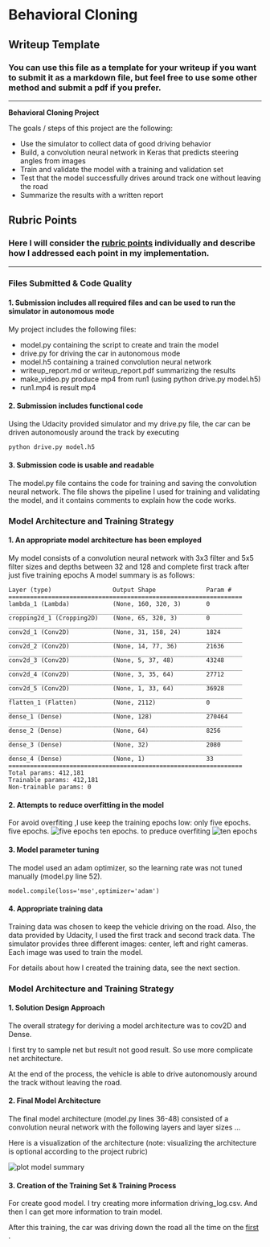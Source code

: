 # **Behavioral Cloning** 

## Writeup Template

### You can use this file as a template for your writeup if you want to submit it as a markdown file, but feel free to use some other method and submit a pdf if you prefer.

---

**Behavioral Cloning Project**

The goals / steps of this project are the following:
* Use the simulator to collect data of good driving behavior
* Build, a convolution neural network in Keras that predicts steering angles from images
* Train and validate the model with a training and validation set
* Test that the model successfully drives around track one without leaving the road
* Summarize the results with a written report


[//]: # (Image References)

[image1]: ./normal.png "validation model"
[image2]: ./overfiting.png "overfiting model"
[image3]: ./model_plot.png "model architecture"

## Rubric Points
### Here I will consider the [rubric points](https://review.udacity.com/#!/rubrics/432/view) individually and describe how I addressed each point in my implementation.  

---
### Files Submitted & Code Quality

#### 1. Submission includes all required files and can be used to run the simulator in autonomous mode

My project includes the following files:
* model.py containing the script to create and train the model
* drive.py for driving the car in autonomous mode
* model.h5 containing a trained convolution neural network 
* writeup_report.md or writeup_report.pdf summarizing the results
* make_video.py produce mp4 from run1 (using python drive.py model.h5)
* run1.mp4 is result mp4

#### 2. Submission includes functional code
Using the Udacity provided simulator and my drive.py file, the car can be driven autonomously around the track by executing 
```sh
python drive.py model.h5
```

#### 3. Submission code is usable and readable

The model.py file contains the code for training and saving the convolution neural network. The file shows the pipeline I used for training and validating the model, and it contains comments to explain how the code works.

### Model Architecture and Training Strategy

#### 1. An appropriate model architecture has been employed

My model consists of a convolution neural network with 3x3 filter and 5x5 filter sizes and depths between 32 and 128 
and complete first track after just five training epochs
A model summary is as follows:
```
Layer (type)                 Output Shape              Param #   
=================================================================
lambda_1 (Lambda)            (None, 160, 320, 3)       0         
_________________________________________________________________
cropping2d_1 (Cropping2D)    (None, 65, 320, 3)        0         
_________________________________________________________________
conv2d_1 (Conv2D)            (None, 31, 158, 24)       1824      
_________________________________________________________________
conv2d_2 (Conv2D)            (None, 14, 77, 36)        21636     
_________________________________________________________________
conv2d_3 (Conv2D)            (None, 5, 37, 48)         43248     
_________________________________________________________________
conv2d_4 (Conv2D)            (None, 3, 35, 64)         27712     
_________________________________________________________________
conv2d_5 (Conv2D)            (None, 1, 33, 64)         36928     
_________________________________________________________________
flatten_1 (Flatten)          (None, 2112)              0         
_________________________________________________________________
dense_1 (Dense)              (None, 128)               270464    
_________________________________________________________________
dense_2 (Dense)              (None, 64)                8256      
_________________________________________________________________
dense_3 (Dense)              (None, 32)                2080      
_________________________________________________________________
dense_4 (Dense)              (None, 1)                 33        
=================================================================
Total params: 412,181
Trainable params: 412,181
Non-trainable params: 0

```
#### 2. Attempts to reduce overfitting in the model
For avoid overfiting ,I use keep the training epochs low: only five epochs.
five epochs.
![five epochs ][image1]
ten  epochs. to preduce overfiting
![ten epochs ][image2]

#### 3. Model parameter tuning

The model used an adam optimizer, so the learning rate was not tuned manually (model.py line 52).
```
model.compile(loss='mse',optimizer='adam')
```


#### 4. Appropriate training data

Training data was chosen to keep the vehicle driving on the road. Also, the data provided by Udacity, I used the first track and second track data. The simulator provides three different images: center, left and right cameras. Each image was used to train the model.

For details about how I created the training data, see the next section.

### Model Architecture and Training Strategy

#### 1. Solution Design Approach

The overall strategy for deriving a model architecture was to cov2D and Dense.

I first try to sample net but result not good result. So use more complicate net architecture. 

At the end of the process, the vehicle is able to drive autonomously around the track without leaving the road.

#### 2. Final Model Architecture

The final model architecture (model.py lines 36-48) consisted of a convolution neural network with the following layers and layer sizes ...

Here is a visualization of the architecture (note: visualizing the architecture is optional according to the project rubric)

![plot model summary][image3]

#### 3. Creation of the Training Set & Training Process
For create good model. I try creating more information driving_log.csv. And then I can get more information to train model.

After this training, the car was driving down the road all the time on the [first](run1.mp4) .
